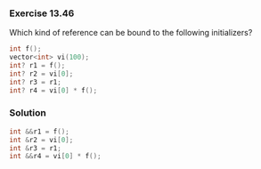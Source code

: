 ### Exercise 13.46

Which kind of reference can be bound to the following initializers?

```cpp
int f();
vector<int> vi(100);
int? r1 = f();
int? r2 = vi[0];
int? r3 = r1;
int? r4 = vi[0] * f();
```

### Solution

```cpp
int &&r1 = f();
int &r2 = vi[0];
int &r3 = r1;
int &&r4 = vi[0] * f();
```
